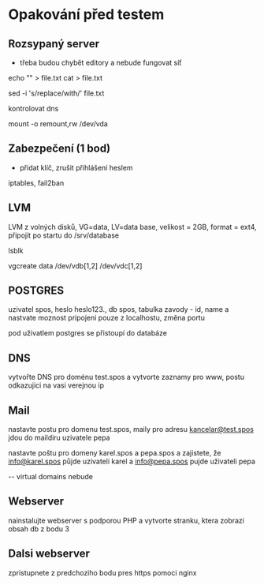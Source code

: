 # Opakování před testem

## Rozsypaný server
- třeba budou chybět editory a nebude fungovat síť

echo "" > file.txt
cat > file.txt

sed -i 's/replace/with/' file.txt

kontrolovat dns

mount -o remount,rw /dev/vda
## Zabezpečení (1 bod)

- přidat klíč, zrušit přihlášení heslem

iptables, fail2ban

## LVM

LVM z volných disků, VG=data, LV=data base, velikost = 2GB, format = ext4, připojit po startu do /srv/database

lsblk

vgcreate data /dev/vdb[1,2] /dev/vdc[1,2]

## POSTGRES
uzivatel spos, heslo heslo123., db spos, tabulka zavody - id, name a nastvate moznost pripojeni pouze z localhostu, změna portu

pod uživatlem postgres se přistoupí do databáze

## DNS

vytvořte DNS pro doménu test.spos a vytvorte zaznamy pro www, postu odkazujici na vasi verejnou ip

## Mail

nastavte postu pro domenu test.spos, maily pro adresu kancelar@test.spos jdou do maildiru uzivatele pepa

nastavte poštu pro domeny karel.spos a pepa.spos a zajistete, že info@karel.spos půjde uzivateli karel a info@pepa.spos pujde uživateli pepa

-- virtual domains nebude

## Webserver

nainstalujte webserver s podporou PHP a vytvorte stranku, ktera zobrazi obsah db z bodu 3

## Dalsi webserver

zpristupnete z predchoziho bodu pres https pomoci nginx